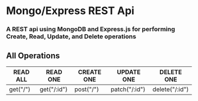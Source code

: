 # Mongo/Express REST Api
### A REST api using MongoDB and Express.js for performing Create, Read, Update, and Delete operations

## All Operations
   READ ALL   |    READ ONE   |  CREATE ONE  |  UPDATE ONE  |  DELETE ONE  |
------------- | ------------- | ------------ | ------------ | ------------ |
get("/")      | get("/:id")   | post("/")    | patch("/:id")| delete("/:id")|
